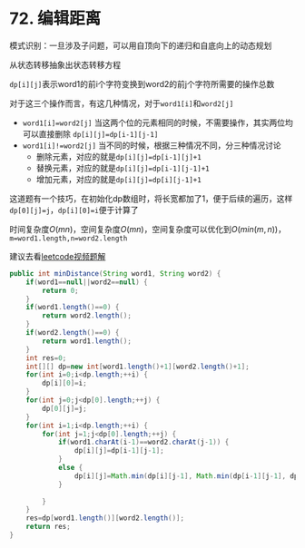 #  72. 编辑距离

模式识别：一旦涉及子问题，可以用自顶向下的递归和自底向上的动态规划

从状态转移抽象出状态转移方程

`dp[i][j]`表示word1的前i个字符变换到word2的前j个字符所需要的操作总数

对于这三个操作而言，有这几种情况，对于`word1[i]`和`word2[j]`
- `word1[i]=word2[j]`
  当这两个位的元素相同的时候，不需要操作，其实两位均可以直接删除
  `dp[i][j]=dp[i-1][j-1]`
- `word1[i]!=word2[j]`
  当不同的时候，根据三种情况不同，分三种情况讨论
  - 删除元素，对应的就是`dp[i][j]=dp[i-1][j]+1`
  - 替换元素，对应的就是`dp[i][j]=dp[i-1][j-1]+1`
  - 增加元素，对应的就是`dp[i][j]=dp[i][j-1]+1`

这道题有一个技巧，在初始化dp数组时，将长宽都加了1，便于后续的遍历，这样`dp[0][j]=j`，`dp[i][0]=i`便于计算了

时间复杂度$O(mn)$，空间复杂度$O(mn)$，空间复杂度可以优化到$O(min(m,n))$，`m=word1.length,n=word2.length`

建议去看[leetcode视频题解](https://leetcode-cn.com/problems/edit-distance/solution/bian-ji-ju-chi-by-leetcode-solution/)

```java
public int minDistance(String word1, String word2) {
    if(word1==null||word2==null) {
        return 0;
    }
    if(word1.length()==0) {
        return word2.length();
    }
    if(word2.length()==0) {
        return word1.length();
    }
    int res=0;
    int[][] dp=new int[word1.length()+1][word2.length()+1];
    for(int i=0;i<dp.length;++i) {
        dp[i][0]=i;
    }
    for(int j=0;j<dp[0].length;++j) {
        dp[0][j]=j;
    }
    for(int i=1;i<dp.length;++i) {
        for(int j=1;j<dp[0].length;++j) {
            if(word1.charAt(i-1)==word2.charAt(j-1)) {
                dp[i][j]=dp[i-1][j-1];
            }
            else {
                dp[i][j]=Math.min(dp[i][j-1], Math.min(dp[i-1][j-1], dp[i-1][j]))+1;
            }
            
        }
    }
    res=dp[word1.length()][word2.length()];
    return res;
}
```


